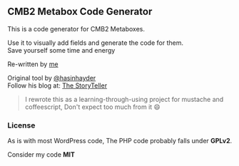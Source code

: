 ## CMB2 Metabox Code Generator
This is a code generator for CMB2 Metaboxes.

Use it to visually add fields and generate the code for them.  
Save yourself some time and energy

Re-written by [me](https://github.com/fa7ad)

Original tool by [@hasinhayder](https://github.com/hasinhayder)  
Follow his blog at: [The StoryTeller](http://hasin.me)

> I rewrote this as a learning-through-using project for mustache and coffeescript,
Don't expect too much from it :smile:

### License
As is with most WordPress code, The PHP code probably falls under **GPLv2**.

Consider my code **MIT**
